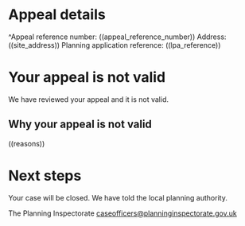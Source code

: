 # Appeal details

^Appeal reference number: ((appeal_reference_number))
Address: ((site_address))
Planning application reference: ((lpa_reference))

# Your appeal is not valid

We have reviewed your appeal and it is not valid.

## Why your appeal is not valid

((reasons))

# Next steps

Your case will be closed. We have told the local planning authority.

The Planning Inspectorate
caseofficers@planninginspectorate.gov.uk

